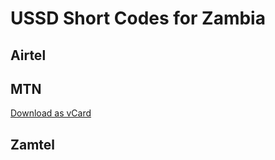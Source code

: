 # USSD Short Codes for Zambia

## Airtel

## MTN

<div>
<a href="https://raw.githubusercontent.com/Kwacha-Saver/ussd-zambia/master/MTN.vcf">Download as vCard</a>
</div>
  
## Zamtel
